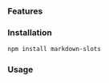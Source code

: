 ### Features

<!-- outlet: features -->

### Installation

```bash
npm install markdown-slots
```

### Usage

<!-- outlet: usage -->